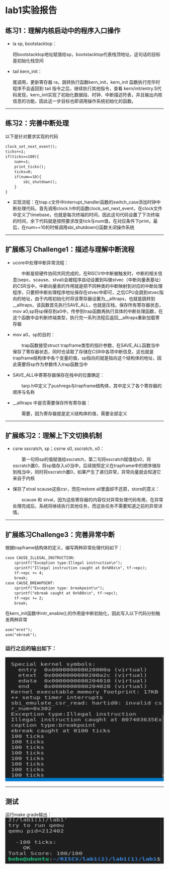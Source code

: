 # lab1实验报告
## 练习1：理解内核启动中的程序入口操作
* la sp, bootstacktop：
  
  将bootstacktop地址赋值给sp，bootstacktop代表栈顶地址，这句话的目标是初始化栈空间
* tail kern_init：
  
  尾调用，更新寄存器 ra，跳转执行函数kern_init，kern_init 函数执行完毕时程序不会返回到 tail 指令之后，继续执行其他指令，查看 kern/init/entry.S代码发现，kern_init实现了初始化数据段、时钟、中断描述符表，并且输出内核信息的功能，因此这一步目标也即调用操作系统初始化的函数。
---
## 练习2：完善中断处理
以下是针对要求实现的代码
```
clock_set_next_event();
ticks+=1;
if(ticks==100){
	num+=1;
	print_ticks();
	ticks=0;
	if(num==10){
		sbi_shutdown();
	}
}
```
* 实现流程：在trap.c文件中interrupt_handler函数的switch_case添加时钟中断处理代码，首先调用clock.h中的函数clock_set_next_event，在clock文件中定义了timebase，也就是每次终端的时间，因此这句代码设置了下次终端的时间，余下代码就是按照要求改变tick与num值，在对应条件下print，最后，在num==10的时候调用sbi_shutdown()函数关闭操作系统
---
## 扩展练习 Challenge1：描述与理解中断流程
* ucore中处理中断异常流程：

	&emsp;&emsp;中断是软硬件协同共同完成的，在RISCV中中断被触发时，中断的相关信息(sepc、scause、stval)会被程序自动设置到叫做stvec（中断向量表基址）的CSR当中，中断向量表的作用就是把不同种类的中断映射到对应的中断处理程序，只要把中断处理程序地址保存在stvec中即可，之后CPU会跳到stvec指向的地址，由于内核初始化时将该寄存器设置为__alltraps，也就是跳转到__alltraps，该函数首先执行SAVE_ALL，也就是压栈，保存所有寄存器状态，mov a0,sp将sp保存到a0中，传参到trap函数再执行具体的中断处理函数，在这个函数中会判断终端类型，执行完一系列流程后返回__alltraps重新加载寄存器
* mov a0，sp的目的：
  
  &emsp;&emsp;trap函数接受struct trapframe类型的指针参数，在SAVE_ALL函数当中保存了寄存器状态，同时也读取了存储在CSR中各项中断信息，这也就是trapframe结构体中各个变量的值，sp指向的就是指向这个结构体的地址，因此需要将sp作为参数传入trap函数当中
* SAVE_ALL中寄寄存器保存在栈中的位置确定：
  
  &emsp;&emsp;tarp.h中定义了pushregs与trapframe结构体，其中定义了各个寄存器的顺序与名称
* __alltraps 中是否需要保存所有寄存器：
  
  &emsp;&emsp;需要，因为寄存器就是定义结构体的值，需要全部定义
---
## 扩展练习2：理解上下文切换机制
* csrw sscratch, sp；csrrw s0, sscratch, x0：
  
  &emsp;&emsp;第一句将sp的值赋值给sscratch，第二句将sscratch赋值给s0，将sscratch置0，将sp值存入s0当中，后续按照定义在trapframe中的顺序储存到栈当中，同时将sscratch置0，如果产生了递归异常，异常向量就会知道它来自于内核
* 保存了stval scause这些csr，而在restore all里面却不还原，store的意义：
  
  &emsp;&emsp;scause 和 stval，因为这些寄存器的内容仅对异常处理代码有用，在异常处理完成后，系统将继续执行其他任务，而这些任务不需要知道之前的异常详情。
---
## 扩展练习Challenge3：完善异常中断
根据trapframe结构体的定义，编写两种异常处理代码如下：
```
case CAUSE_ILLEGAL_INSTRUCTION:
    cprintf("Exception type:Illegal instruction\n");
    cprintf("Illegal instruction caught at 0x%08x\n", tf->epc);
    tf->epc += 4; 
    break;
case CAUSE_BREAKPOINT:
    cprintf("Exception type: breakpoint\n");
    cprintf("ebreak caught at 0x%08x\n", tf->epc);
    tf->epc += 2; 
    break;
```
在kern_init函数中intr_enable();的作用是中断初始化，因此写入以下代码分别触发两种异常
```
asm("mret");
asm("ebreak");
```
### 运行之后的输出如下：
![avatar](result.png)

---
## 测试
运行make grade输出：
![avatar](grade.png)